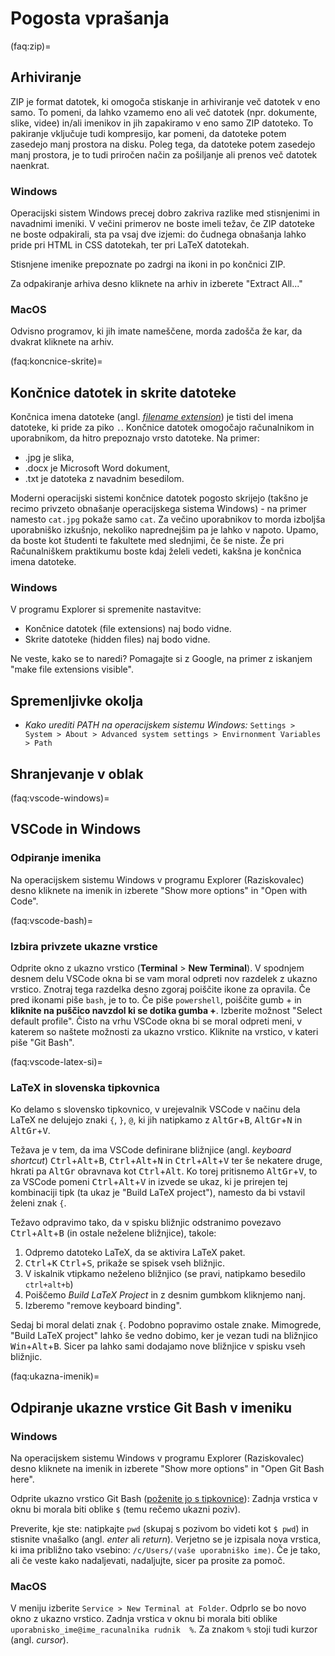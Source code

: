 # Pogosta vprašanja

(faq:zip)=
## Arhiviranje

ZIP je format datotek, ki omogoča stiskanje in arhiviranje več datotek v eno samo. 
To pomeni, da lahko vzamemo eno ali več datotek (npr. dokumente, slike, videe) in/ali imenikov in jih zapakiramo v eno samo ZIP datoteko.
To pakiranje vključuje tudi kompresijo, kar pomeni, da datoteke potem zasedejo manj prostora na disku. 
Poleg tega, da datoteke potem zasedejo manj prostora, je to tudi priročen način za pošiljanje ali prenos več datotek naenkrat.

### Windows

Operacijski sistem Windows precej dobro zakriva razlike med stisnjenimi in navadnimi imeniki.
V večini primerov ne boste imeli težav, če ZIP datoteke ne boste odpakirali, sta pa vsaj dve izjemi:
do čudnega obnašanja lahko pride pri HTML in CSS datotekah, ter pri LaTeX datotekah.

Stisnjene imenike prepoznate po zadrgi na ikoni in po končnici ZIP.

Za odpakiranje arhiva desno kliknete na arhiv in izberete "Extract All..."

### MacOS

Odvisno programov, ki jih imate nameščene, morda zadošča že kar, da dvakrat kliknete na arhiv.


(faq:koncnice-skrite)=
## Končnice datotek in skrite datoteke

Končnica imena datoteke (angl. [_filename extension_](https://en.wikipedia.org/wiki/Filename_extension)) je 
tisti del imena datoteke, ki pride za piko `.`.
Končnice datotek omogočajo računalnikom in uporabnikom, da hitro prepoznajo vrsto datoteke. 
Na primer:
- .jpg je slika,
- .docx je Microsoft Word dokument,
- .txt je datoteka z navadnim besedilom.

Moderni operacijski sistemi končnice datotek pogosto skrijejo (takšno je recimo privzeto obnašanje operacijskega sistema Windows) - na primer namesto `cat.jpg` pokaže samo `cat`.
Za večino uporabnikov to morda izboljša uporabniško izkušnjo, nekoliko naprednejšim pa je lahko v napoto.
Upamo, da boste kot študenti te fakultete med slednjimi, če še niste.
Že pri Računalniškem praktikumu boste kdaj želeli vedeti, kakšna je končnica imena datoteke.

### Windows

V programu Explorer si spremenite nastavitve:

*   Končnice datotek (file extensions) naj bodo vidne.
*   Skrite datoteke (hidden files) naj bodo vidne.

Ne veste, kako se to naredi? Pomagajte si z Google, na primer z iskanjem "make file extensions visible".

## Spremenljivke okolja

- *Kako urediti PATH na operacijskem sistemu Windows:* `Settings > System > About > Advanced system settings > Envirnonment Variables > Path`

## Shranjevanje v oblak

(faq:vscode-windows)=
## VSCode in Windows

### Odpiranje imenika

Na operacijskem sistemu Windows v programu Explorer (Raziskovalec) desno kliknete na imenik in izberete
"Show more options" in "Open with Code".

(faq:vscode-bash)=
### Izbira privzete ukazne vrstice

Odprite okno z ukazno vrstico (**Terminal** > **New Terminal**).
V spodnjem desnem delu VSCode okna bi se vam moral odpreti nov razdelek z ukazno vrstico. 
Znotraj tega razdelka desno zgoraj poiščite ikone za opravila. 
Če pred ikonami piše `bash`, je to to. Če piše `powershell`, poiščite gumb + in **kliknite na puščico navzdol ki se dotika gumba +**.
Izberite možnost "Select default profile".
Čisto na vrhu VSCode okna bi se moral odpreti meni, v katerem so naštete možnosti za ukazno vrstico.
Kliknite na vrstico, v kateri piše "Git Bash".

(faq:vscode-latex-si)=
### LaTeX in slovenska tipkovnica

Ko delamo s slovensko tipkovnico, v urejevalnik VSCode v načinu dela LaTeX ne delujejo znaki `{`, `}`, `@`, ki jih natipkamo z <kbd>AltGr</kbd>+<kbd>B</kbd>, <kbd>AltGr</kbd>+<kbd>N</kbd> in <kbd>AltGr</kbd>+<kbd>V</kbd>.

Težava je v tem, da ima VSCode definirane bližnjice (angl. _keyboard shortcut_)
<kbd>Ctrl</kbd>+<kbd>Alt</kbd>+<kbd>B</kbd>, <kbd>Ctrl</kbd>+<kbd>Alt</kbd>+<kbd>N</kbd> in <kbd>Ctrl</kbd>+<kbd>Alt</kbd>+<kbd>V</kbd> ter še nekatere druge, hkrati pa <kbd>AltGr</kbd> obravnava kot <kbd>Ctrl</kbd>+<kbd>Alt</kbd>. Ko torej pritisnemo <kbd>AltGr</kbd>+<kbd>V</kbd>, to za VSCode pomeni <kbd>Ctrl</kbd>+<kbd>Alt</kbd>+<kbd>V</kbd> in izvede se ukaz, ki je prirejen tej kombinaciji tipk (ta ukaz je "Build LaTeX project"), namesto da bi vstavil želeni znak `{`.

Težavo odpravimo tako, da v spisku bližnjic odstranimo povezavo <kbd>Ctrl</kbd>+<kbd>Alt</kbd>+<kbd>B</kbd> (in ostale neželene bližnjice), takole:

1. Odpremo datoteko LaTeX, da se aktivira LaTeX paket.
2. <kbd>Ctrl</kbd>+<kbd>K</kbd> <kbd>Ctrl</kbd>+<kbd>S</kbd>, prikaže se spisek vseh bližnjic.
3. V iskalnik vtipkamo neželeno bližnjico (se pravi, natipkamo besedilo `ctrl+alt+b`)
4. Poiščemo _Build LaTeX Project_ in z desnim gumbkom kliknjemo nanj.
5. Izberemo "remove keyboard binding".

Sedaj bi moral delati znak `{`. Podobno popravimo ostale znake. Mimogrede, "Build LaTeX project" lahko še vedno dobimo, ker je vezan tudi na bližnjico <kbd>Win</kbd>+<kbd>Alt</kbd>+<kbd>B</kbd>. Sicer pa lahko sami dodajamo nove bližnjice v spisku vseh bližnjic.

(faq:ukazna-imenik)=
## Odpiranje ukazne vrstice Git Bash v imeniku

### Windows

Na operacijskem sistemu Windows v programu Explorer (Raziskovalec) desno kliknete na imenik in izberete
"Show more options" in "Open Git Bash here".

Odprite ukazno vrstico Git Bash ([poženite jo s tipkovnice](bliznjice:zaganjanje)): 
   Zadnja vrstica v oknu bi morala biti oblike `$` (temu rečemo ukazni poziv). 

Preverite, kje ste: natipkajte `pwd` (skupaj s pozivom bo videti kot `$ pwd`) in stisnite vnašalko (angl. *enter* ali *return*).
   Verjetno se je izpisala nova vrstica, ki ima približno tako vsebino: `/c/Users/⟨vaše uporabniško ime⟩`.
   Če je tako, ali če veste kako nadaljevati, nadaljujte, sicer pa prosite za pomoč.

### MacOS

V meniju izberite  `Service > New Terminal at Folder`. Odprlo se bo novo okno z ukazno vrstico.
Zadnja vrstica v oknu bi morala biti oblike `uporabnisko_ime@ime_racunalnika rudnik  %`.
Za znakom `%` stoji tudi kurzor (angl. *cursor*).
